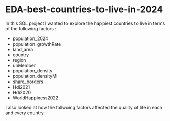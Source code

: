# EDA-best-countries-to-live-in-2024
In this SQL project I wanted to explore the happiest countries to live in terms of the following factors :
- population_2024 
- population_growthRate 
- land_area 
- country 
- region 
- unMember 
- population_density 
- population_densityMi 
- share_borders 
- Hdi2021 
- Hdi2020 
- WorldHappiness2022

I also looked at how the follwoing factors affected the quality of life in each and every country
